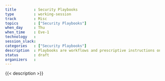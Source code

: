 ```yaml
---
title        : Security Playbooks
type         : working-session
track        : Misc
topics       : ["Security Playbooks"]
when_day     : Thu
when_time    : Eve-1
technology   :
session_slack:
categories   : ["Security Playbooks"]
description  : Playbooks are workflows and prescriptive instructions on how to handle specific Security activities or incidents.
status       : draft
organizers   :
---
```


{{< description >}}

